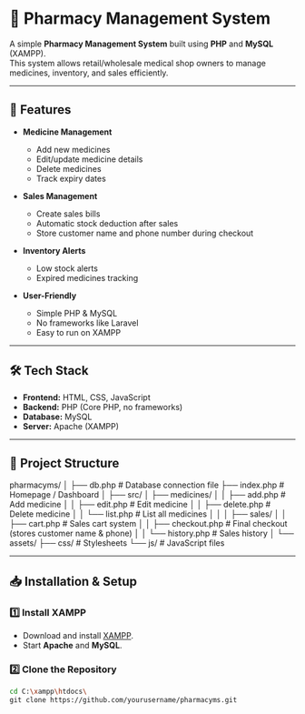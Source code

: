 # 💊 Pharmacy Management System

A simple **Pharmacy Management System** built using **PHP** and **MySQL** (XAMPP).  
This system allows retail/wholesale medical shop owners to manage medicines, inventory, and sales efficiently.

---

## 📌 Features

- **Medicine Management**
  - Add new medicines
  - Edit/update medicine details
  - Delete medicines
  - Track expiry dates

- **Sales Management**
  - Create sales bills
  - Automatic stock deduction after sales
  - Store customer name and phone number during checkout

- **Inventory Alerts**
  - Low stock alerts
  - Expired medicines tracking

- **User-Friendly**
  - Simple PHP & MySQL
  - No frameworks like Laravel
  - Easy to run on XAMPP

---

## 🛠️ Tech Stack

- **Frontend:** HTML, CSS, JavaScript
- **Backend:** PHP (Core PHP, no frameworks)
- **Database:** MySQL
- **Server:** Apache (XAMPP)

---

## 📂 Project Structure
pharmacyms/
│
├── db.php # Database connection file
├── index.php # Homepage / Dashboard
│
├── src/
│ ├── medicines/
│ │ ├── add.php # Add medicine
│ │ ├── edit.php # Edit medicine
│ │ ├── delete.php # Delete medicine
│ │ └── list.php # List all medicines
│ │
│ ├── sales/
│ │ ├── cart.php # Sales cart system
│ │ ├── checkout.php # Final checkout (stores customer name & phone)
│ │ └── history.php # Sales history
│
└── assets/
├── css/ # Stylesheets
└── js/ # JavaScript files


---

## 📥 Installation & Setup

### 1️⃣ Install XAMPP
- Download and install [XAMPP](https://www.apachefriends.org/).
- Start **Apache** and **MySQL**.

### 2️⃣ Clone the Repository
```bash
cd C:\xampp\htdocs\
git clone https://github.com/yourusername/pharmacyms.git


